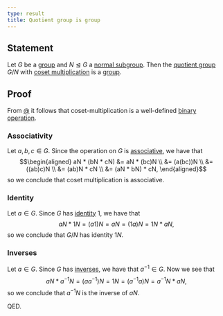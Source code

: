 ```yaml
---
type: result
title: Quotient group is group
---
```


## Statement

Let $G$ be a [group](@group) and $N \trianglelefteq G$ a [normal subgroup](@normal-subgroup). Then the [quotient group](@quotient-group) $G/N$ with [coset multiplication](@quotient-group) is a [group](@group).

## Proof

From [@](@coset-multiplication-is-well-defined-for-normal-subgroups) it follows that coset-multiplication is a well-defined [binary operation](@binary-operation).

### Associativity

Let $a,b,c \in G$. Since the operation on $G$ is [associative](@group), we have that $$\begin{aligned} aN * (bN * cN) &= aN * (bc)N \\ &= (a(bc))N \\ &= ((ab)c)N \\ &= (ab)N * cN \\ &= (aN * bN) * cN, \end{aligned}$$ so we conclude that coset multiplication is associative.

### Identity

Let $a \in G$. Since $G$ has [identity](@group) $1$, we have that $$aN * 1N = (a1)N = aN = (1a)N = 1N * aN,$$ so we conclude that $G/N$ has identity $1N$.

### Inverses

Let $a \in G$. Since $G$ has [inverses](@group), we have that $a^{-1} \in G$. Now we see that $$aN * a^{-1}N = (aa^{-1})N = 1N = (a^{-1}a)N = a^{-1}N * aN,$$ so we conclude that $a^{-1}N$ is the inverse of $aN$.

QED.
